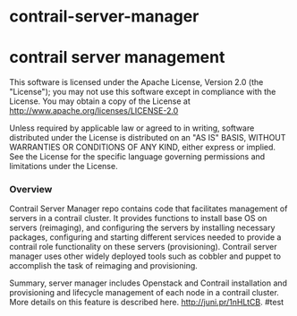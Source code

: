 contrail-server-manager
=======================

# contrail server management

This software is licensed under the Apache License, Version 2.0 (the "License");
you may not use this software except in compliance with the License.
You may obtain a copy of the License at http://www.apache.org/licenses/LICENSE-2.0

Unless required by applicable law or agreed to in writing, software
distributed under the License is distributed on an "AS IS" BASIS,
WITHOUT WARRANTIES OR CONDITIONS OF ANY KIND, either express or implied.
See the License for the specific language governing permissions and
limitations under the License.

### Overview

Contrail Server Manager repo contains code that facilitates management of servers in a contrail cluster. It provides functions to install base OS on servers (reimaging), and configuring the servers by installing necessary packages, configuring and starting different services needed to provide a contrail role functionality on these servers (provisioning). Contrail server manager uses other widely deployed tools such as cobbler and puppet to accomplish the task of reimaging and provisioning.

Summary, server manager includes Openstack and Contrail installation and provisioning and lifecycle management of each node in a contrail cluster. More details on this feature is described here. http://juni.pr/1nHLtCB.
#test
